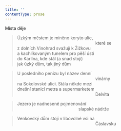 ```yaml
---
title: ''
contentType: prose
---
```


Místa děje

> Úzkým městem je míněno koryto ulic,  
>                                                                  které se  
> z dolních Vinohrad svažují k Žižkovu  
> a kachlíkovaným tunelem pro pěší ústí  
> do Karlína, kde stál (a snad stojí)  
> jak úzký dům, tak jiný dům

> U posledního penízu byl název denní  
>                                                                  vinárny  
> na Sokolovské ulici. Stála někde mezi  
> dnešní stanicí metra a supermarketem  
>                                                                  Delvita

> Jezero je nadnesené pojmenování  
>                                                    slapské nádrže

> Venkovský dům stojí v libovolné vsi na  
>                                                                  Čáslavsku
